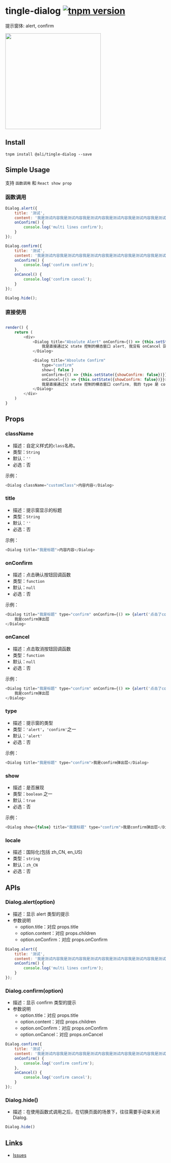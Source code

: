 # tingle-dialog [![tnpm version](http://web.npm.alibaba-inc.com/badge/v/@ali/tingle-dialog.svg?style=flat-square)](http://web.npm.alibaba-inc.com/package/@ali/tingle-dialog)
提示窗体: alert, confirm

<img src="https://img.alicdn.com/tps/TB1fFPeJFXXXXa2XVXXXXXXXXXX-640-1136.png" width="300"/>

## Install

```
tnpm install @ali/tingle-dialog --save
```

## Simple Usage

支持 `函数调用` 和 `React show prop`

### 函数调用

```javascript
Dialog.alert({
    title: '测试',
    content: '我是测试内容我是测试内容我是测试内容我是测试内容我是测试内容我是测试内容我是测试内',
    onConfirm() {
        console.log('multi lines confirm');
    }
});

Dialog.confirm({
    title: '测试',
    content: '我是测试内容我是测试内容我是测试内容我是测试内容我是测试内容我是测试内容我是测试内',
    onConfirm() {
        console.log('confirm confirm');
    },
    onCancel() {
        console.log('confirm cancel');
    }
});

Dialog.hide();
```

### 直接使用

```javascript

render() {
    return (
        <div>
            <Dialog title="Absolute Alert" onConfirm={() => {this.setState({showAlert: false})}}>
                我是直接通过父 state 控制的模态窗口 alert, 我没有 onCancel 回调
            </Dialog>

            <Dialog title="Absolute Confirm"
                type="confirm"
                show={ false }
                onConfirm={() => {this.setState({showConfirm: false})}}
                onCancel={() => {this.setState({showConfirm: false})}}>
                我是直接通过父 state 控制的模态窗口 confirm, 我的 type 是 confirm
            </Dialog>
        </div>
    )
}

```

## Props

### className

- 描述：自定义样式的`class`名称。  
- 类型：`String`  
- 默认：`''`  
- 必选：否

示例：

```javascript
<Dialog className="customClass">内容内容</Dialog>
```

### title

- 描述：提示窗显示的标题
- 类型：`String`  
- 默认：`''`
- 必选：否

示例：

```javascript
<Dialog title="我是标题">内容内容</Dialog>
```

### onConfirm

- 描述：点击确认按钮回调函数
- 类型：`function`
- 默认：`null`
- 必选：否

示例：

```javascript
<Dialog title="我是标题" type="confirm" onConfirm={() => {alert('点击了confirm')}}>
    我是confirm弹出层
</Dialog>
```

### onCancel

- 描述：点击取消按钮回调函数
- 类型：`function`
- 默认：`null`
- 必选：否

示例：

```javascript
<Dialog title="我是标题" type="confirm" onConfirm={() => {alert('点击了confirm')}}>
    我是confirm弹出层
</Dialog>
```

### type

- 描述：提示窗的类型
- 类型：`'alert'`，`'confirm'`之一
- 默认：`'alert'`
- 必选：否

示例：

```javascript
<Dialog title="我是标题" type="confirm">我是confirm弹出层</Dialog>
```

### show

- 描述：是否展现
- 类型：`boolean` 之一
- 默认：`true`
- 必选：否

示例：

```javascript
<Dialog show={false} title="我是标题" type="confirm">我是confirm弹出层</Dialog>
```

### locale

- 描述：国际化(包括 zh_CN, en_US)
- 类型：`string`
- 默认：`zh_CN`
- 必选：否

## APIs

### Dialog.alert(option)

- 描述：显示 alert 类型的提示
- 参数说明
    - option.title：对应 props.title
    - option.content：对应 props.children
    - option.onConfirm：对应 props.onConfirm

```javascript
Dialog.alert({
    title: '测试',
    content: '我是测试内容我是测试内容我是测试内容我是测试内容我是测试内容我是测试内容我是测试内',
    onConfirm() {
        console.log('multi lines confirm');
    }
});
```

### Dialog.confirm(option)

- 描述：显示 confirm 类型的提示
- 参数说明
    - option.title：对应 props.title
    - option.content：对应 props.children
    - option.onConfirm：对应 props.onConfirm
    - option.onCancel：对应 props.onCancel

```javascript
Dialog.confirm({
    title: '测试',
    content: '我是测试内容我是测试内容我是测试内容我是测试内容我是测试内容我是测试内容我是测试内',
    onConfirm() {
        console.log('confirm confirm');
    },
    onCancel() {
        console.log('confirm cancel');
    }
});
```

### Dialog.hide()

- 描述：在使用函数式调用之后，在切换页面的场景下，往往需要手动来关闭 Dialog.

```javascript
Dialog.hide()
```

## Links

- [Issues](http://gitlab.alibaba-inc.com/tingle-ui/tingle-dialog/issues)

